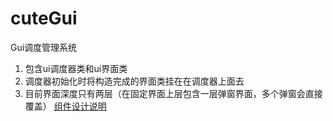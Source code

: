 # cuteGui
Gui调度管理系统
1. 包含ui调度器类和ui界面类
2. 调度器初始化时将构造完成的界面类挂在在调度器上面去
3. 目前界面深度只有两层（在固定界面上层包含一层弹窗界面，多个弹窗会直接覆盖）
[组件设计说明](https://hudaxia.top/2022/11/12/%E7%BB%84%E4%BB%B6-UI%E8%B0%83%E5%BA%A6%E5%AE%9E%E7%8E%B0/)